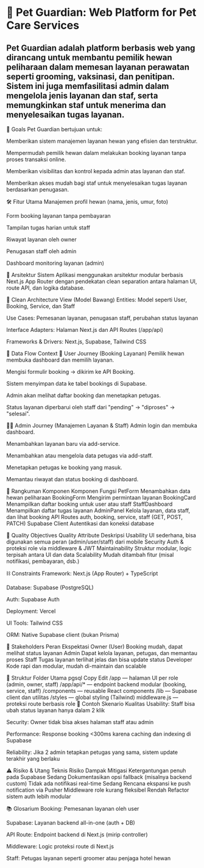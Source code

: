 🐾 Pet Guardian: Web Platform for Pet Care Services
===
## Pet Guardian adalah platform berbasis web yang dirancang untuk membantu pemilik hewan peliharaan dalam memesan layanan perawatan seperti grooming, vaksinasi, dan penitipan. Sistem ini juga memfasilitasi admin dalam mengelola jenis layanan dan staf, serta memungkinkan staf untuk menerima dan menyelesaikan tugas layanan.

🎯 Goals
Pet Guardian bertujuan untuk:

Memberikan sistem manajemen layanan hewan yang efisien dan terstruktur.

Mempermudah pemilik hewan dalam melakukan booking layanan tanpa proses transaksi online.

Memberikan visibilitas dan kontrol kepada admin atas layanan dan staf.

Memberikan akses mudah bagi staf untuk menyelesaikan tugas layanan berdasarkan penugasan.

🛠️ Fitur Utama
Manajemen profil hewan (nama, jenis, umur, foto)

Form booking layanan tanpa pembayaran

Tampilan tugas harian untuk staff

Riwayat layanan oleh owner

Penugasan staff oleh admin

Dashboard monitoring layanan (admin)

🧱 Arsitektur Sistem
Aplikasi menggunakan arsitektur modular berbasis Next.js App Router dengan pendekatan clean separation antara halaman UI, route API, dan logika database.

🧅 Clean Architecture View (Model Bawang)
Entities: Model seperti User, Booking, Service, dan Staff

Use Cases: Pemesanan layanan, penugasan staff, perubahan status layanan

Interface Adapters: Halaman Next.js dan API Routes (/app/api)

Frameworks & Drivers: Next.js, Supabase, Tailwind CSS

🔄 Data Flow Context
👤 User Journey (Booking Layanan)
Pemilik hewan membuka dashboard dan memilih layanan.

Mengisi formulir booking → dikirim ke API Booking.

Sistem menyimpan data ke tabel bookings di Supabase.

Admin akan melihat daftar booking dan menetapkan petugas.

Status layanan diperbarui oleh staff dari "pending" → "diproses" → "selesai".

🧑‍💼 Admin Journey (Manajemen Layanan & Staff)
Admin login dan membuka dashboard.

Menambahkan layanan baru via add-service.

Menambahkan atau mengelola data petugas via add-staff.

Menetapkan petugas ke booking yang masuk.

Memantau riwayat dan status booking di dashboard.

🧩 Rangkuman Komponen
Komponen	Fungsi
PetForm	Menambahkan data hewan peliharaan
BookingForm	Mengirim permintaan layanan
BookingCard	Menampilkan daftar booking untuk user atau staff
StaffDashboard	Menampilkan daftar tugas layanan
AdminPanel	Kelola layanan, data staff, dan lihat booking
API Routes	auth, booking, service, staff (GET, POST, PATCH)
Supabase Client	Autentikasi dan koneksi database

🎯 Quality Objectives
Quality Attribute	Deskripsi
Usability	UI sederhana, bisa digunakan semua peran (admin/user/staff) dari mobile
Security	Auth & proteksi role via middleware & JWT
Maintainability	Struktur modular, logic terpisah antara UI dan data
Scalability	Mudah ditambah fitur (misal notifikasi, pembayaran, dsb.)

⛓️ Constraints
Framework: Next.js (App Router) + TypeScript

Database: Supabase (PostgreSQL)

Auth: Supabase Auth

Deployment: Vercel

UI Tools: Tailwind CSS

ORM: Native Supabase client (bukan Prisma)

👥 Stakeholders
Peran	Ekspektasi
Owner (User)	Booking mudah, dapat melihat status layanan
Admin	Dapat kelola layanan, petugas, dan memantau proses
Staff	Tugas layanan terlihat jelas dan bisa update status
Developer	Kode rapi dan modular, mudah di-maintain dan scalable

📁 Struktur Folder Utama
pgsql
Copy
Edit
/app — halaman UI per role (admin, owner, staff)
/app/api/* — endpoint backend modular (booking, service, staff)
/components — reusable React components
/lib — Supabase client dan utilitas
/styles — global styling (Tailwind)
middleware.js — proteksi route berbasis role
📌 Contoh Skenario Kualitas
Usability: Staff bisa ubah status layanan hanya dalam 2 klik

Security: Owner tidak bisa akses halaman staff atau admin

Performance: Response booking <300ms karena caching dan indexing di Supabase

Reliability: Jika 2 admin tetapkan petugas yang sama, sistem update terakhir yang berlaku

⚠️ Risiko & Utang Teknis
Risiko	Dampak	Mitigasi
Ketergantungan penuh pada Supabase	Sedang	Dokumentasikan opsi fallback (misalnya backend custom)
Tidak ada notifikasi real-time	Sedang	Rencana ekspansi ke push notification via Pusher
Middleware role kurang fleksibel	Rendah	Refactor sistem auth lebih modular

📚 Glosarium
Booking: Pemesanan layanan oleh user

Supabase: Layanan backend all-in-one (auth + DB)

API Route: Endpoint backend di Next.js (mirip controller)

Middleware: Logic proteksi route di Next.js

Staff: Petugas layanan seperti groomer atau penjaga hotel hewan

